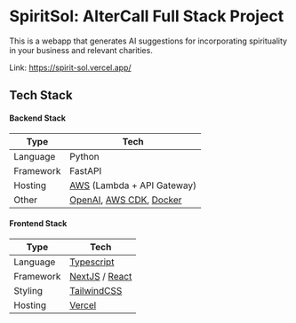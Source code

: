 # SpiritSol: AlterCall Full Stack Project

This is a webapp that generates AI suggestions for incorporating spirituality in your business and
relevant charities. 

Link: https://spirit-sol.vercel.app/

## Tech Stack

#### Backend Stack

| Type      | Tech                                                         |
| --------- | ------------------------------------------------------------ |
| Language  | Python                            |
| Framework | FastAPI                     |
| Hosting   | [AWS](https://aws.amazon.com/) (Lambda + API Gateway)        |
| Other     | [OpenAI](https://openai.com/), [AWS CDK](https://aws.amazon.com/cdk/), [Docker](https://www.docker.com/) |

#### Frontend Stack

| Type      | Tech                                                         |
| --------- | ------------------------------------------------------------ |
| Language  | [Typescript](https://www.typescriptlang.org/)                |
| Framework | [NextJS](https://nextjs.org/) / [React](https://reactjs.org/) |
| Styling   | [TailwindCSS](https://tailwindcss.com/)                      |
| Hosting   | [Vercel](https://vercel.com)                                 |

## 
